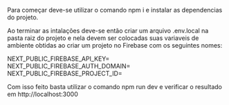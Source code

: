 Para começar deve-se utilizar o comando npm i e instalar as dependencias do projeto.

Ao terminar as intalações deve-se então criar um arquivo .env.local na pasta raiz do projeto e nela devem ser colocadas suas variaveis de ambiente
obtidas ao criar um projeto no Firebase com os seguintes nomes:

NEXT_PUBLIC_FIREBASE_API_KEY=
NEXT_PUBLIC_FIREBASE_AUTH_DOMAIN=
NEXT_PUBLIC_FIREBASE_PROJECT_ID=

Com isso feito basta utilizar o comando npm run dev e verificar o resultado em http://localhost:3000
